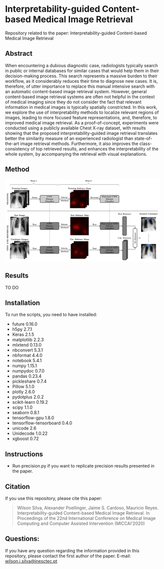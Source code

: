 # Interpretability-guided Content-based Medical Image Retrieval
Repository related to the paper: Interpretability-guided Content-based Medical Image Retrieval

## Abstract 
When encountering a dubious diagnostic case, radiologists typically search in public or internal databases for similar cases that would help them in their decision-making process. This search represents a massive burden to their workflow, as it considerably reduces their time to diagnose new cases. It is, therefore, of utter importance to replace this manual intensive search with an automatic content-based image retrieval system. However, general content-based image retrieval systems are often not helpful in the context of medical imaging since they do not consider the fact that relevant information in medical images is typically spatially constricted. In this work, we explore the use of interpretability methods to localize relevant regions of images, leading to more focused feature representations, and, therefore, to improved medical image retrieval. As a proof-of-concept, experiments were conducted using a publicly available Chest X-ray dataset, with results showing that the proposed interpretability-guided image retrieval translates better the similarity measure of an experienced radiologist than state-of-the-art image retrieval methods. Furthermore, it also improves the class-consistency of top retrieved results, and enhances the interpretability of the whole system, by accompanying the retrieval with visual explanations.

## Method
![Alt text](aux_images/Method.png?raw=true "Title")

## Results
TO DO

## Installation 
To run the scripts, you need to have installed: 
* future 0.16.0 
* h5py 2.7.1
* Keras 2.1.5
* matplotlib	2.2.3
* mlxtend	0.13.0
* nbconvert	5.3.1
* nbformat	4.4.0
* notebook	5.4.1
* numpy	1.15.1
* numpydoc	0.7.0
* pandas	0.23.4
* pickleshare	0.7.4
* Pillow	5.1.0
* plotly	2.6.0
* pydotplus	2.0.2
* scikit-learn	0.19.2
* scipy	1.1.0
* seaborn	0.8.1
* tensorflow-gpu	1.8.0
* tensorflow-tensorboard	0.4.0
* unicode	2.6
* Unidecode	1.0.22
* xgboost	0.72

## Instructions 
* Run precision.py if you want to replicate precision results presented in the paper. 

## Citation
If you use this repository, please cite this paper:
> Wilson Silva, Alexander Poellinger, Jaime S. Cardoso, Mauricio Reyes. Interpretability-guided Content-based Medical Image Retrieval. In Proceedings of the 22nd International Conference on Medical Image Computing and Computer Assisted Intervention (MICCAI'2020)

## Questions: 
If you have any question regarding the information provided in this repository, please contact the first author of the paper. E-mail: wilson.j.silva@inesctec.pt

